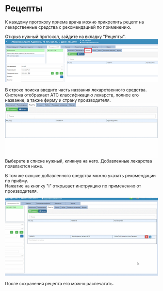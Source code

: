 # Рецепты

К каждому протоколу приема врача можно прикрепить рецепт на лекарственные средства с рекомендацией по применению.    

Открыв нужный протокол, зайдите на вкладку "Рецепты".   
![Image](Image/drugs.png)       

В строке поиска введите часть названия лекарственного средства. Система отображает АТС классификацию лекарств, полное его название, а также фирму и страну производителя.   
![Image](Image/drugs.gif)   
Выберете в списке нужный, кликнув на него. Добавленные лекарства появлаются ниже.    

В том же окошке добавленного средства можно указать рекомендации по приёму.   
Нажатие на кнопку "і" открывает инструкцию по применению от производителя.      

![Image](Image/drugs2.gif)

После сохранения рецепта его можно распечатать.